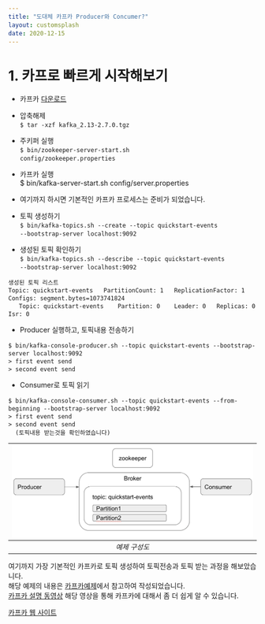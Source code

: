 ```yaml
---
title: "도대체 카프카 Producer와 Concumer?"
layout: customsplash
date: 2020-12-15
---
```


# 1.  카프로 빠르게 시작해보기
 - 카프카 [다운로드](https://www.apache.org/dyn/closer.cgi?path=/kafka/2.7.0/kafka_2.13-2.7.0.tgz)  
 - 압축해제  
<code>$ tar -xzf kafka_2.13-2.7.0.tgz</code>  
 - 주키퍼 실행   
<code>$ bin/zookeeper-server-start.sh config/zookeeper.properties</code>
 - 카프카 실행  
<code></code>$ bin/kafka-server-start.sh config/server.properties
 
 
 - 여기까지 하시면 기본적인 카프카 프로세스는 준비가 되었습니다.
 
- 토픽 생성하기  
<code>$ bin/kafka-topics.sh --create --topic quickstart-events --bootstrap-server localhost:9092</code>
- 생성된 토픽 확인하기  
<code>$ bin/kafka-topics.sh --describe --topic quickstart-events --bootstrap-server localhost:9092</code>
 ```
 생성된 토픽 리스트 
 Topic: quickstart-events	PartitionCount: 1	ReplicationFactor: 1	Configs: segment.bytes=1073741824  
	Topic: quickstart-events	Partition: 0	Leader: 0	Replicas: 0	Isr: 0
 ```

 - Producer 실행하고, 토픽내용 전송하기
```
$ bin/kafka-console-producer.sh --topic quickstart-events --bootstrap-server localhost:9092  
> first event send
> second event send  
```

- Consumer로 토픽 읽기
 ````
 $ bin/kafka-console-consumer.sh --topic quickstart-events --from-beginning --bootstrap-server localhost:9092  
 > first event send
 > second event send
   (토픽내용 받는것을 확인하였습니다)
 ````

| ![이해하기 위한 그림](/assets/img/kafka-basic.png)|
|:--:|
| *예제 구성도* |

여기까지 가장 기본적인 카프카로 토픽 생성하여 토픽전송과 토픽 받는 과정을 해보았습니다.  
해당 예제의 내용은 [카프카예제](https://kafka.apache.org/quickstart#quickstart_createtopic)에서 참고하여 작성되었습니다.  
[카프카 설명 동영상](https://www.youtube.com/watch?v=FKgi3n-FyNU&feature=emb_title) 해당 영상을 통해 카프카에 대해서 좀 더 쉽게 알 수 있습니다.


[카프카 웹 사이트](https://kafka.apache.org/quickstart#quickstart_createtopic)



